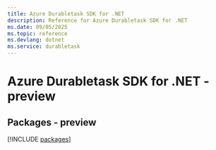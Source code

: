 ```yaml
---
title: Azure Durabletask SDK for .NET
description: Reference for Azure Durabletask SDK for .NET
ms.date: 09/05/2025
ms.topic: reference
ms.devlang: dotnet
ms.service: durabletask
---
```

# Azure Durabletask SDK for .NET - preview
## Packages - preview
[!INCLUDE [packages](durabletask-index.md)]